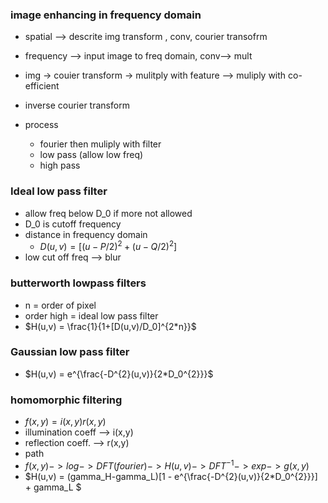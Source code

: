 ### image enhancing in frequency domain
- spatial --> descrite img transform , conv, courier transofrm   
- frequency --> input image to freq domain, conv--> mult 
- img -> couier transform -> mulitply with feature --> muliply with co-efficient 
- inverse courier transform

- process
    - fourier then muliply with filter 
    - low pass (allow low freq)
    - high pass

### Ideal low pass filter
- allow freq below D_0 if more not allowed
- D_0 is cutoff frequency
- distance in frequency domain 
    - $D(u,v) = [(u-P/2)^2 + (u-Q/2)^2]$
- low cut off freq --> blur

### butterworth lowpass filters
- n = order of pixel 
- order high = ideal low pass filter
- $H(u,v) = \frac{1}{1+[D(u,v)/D_0]^{2*n}}$ 

### Gaussian low pass filter
- $H(u,v) = e^{\frac{-D^{2}(u,v)}{2*D_0^{2}}}$

### homomorphic filtering
- $f(x,y) = i(x,y)r(x,y)$
- illumination coeff --> i(x,y)
- reflection coeff. --> r(x,y)
- path 
- $f(x,y) -> log -> DFT(fourier) -> H(u,v) -> DFT^{-1} -> exp -> g(x,y)$
- $H(u,v) = (gamma_H-gamma_L)[1 - e^{\frac{-D^{2}(u,v)}{2*D_0^{2}}}] + gamma_L  $
